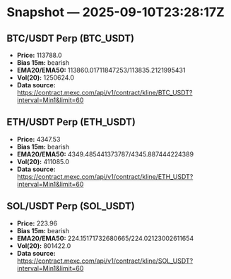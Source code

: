 # Snapshot — 2025-09-10T23:28:17Z

## BTC/USDT Perp (BTC_USDT)
- **Price:** 113788.0
- **Bias 15m:** bearish
- **EMA20/EMA50:** 113860.01711847253/113835.2121995431
- **Vol(20):** 1250624.0
- **Data source:** https://contract.mexc.com/api/v1/contract/kline/BTC_USDT?interval=Min1&limit=60

## ETH/USDT Perp (ETH_USDT)
- **Price:** 4347.53
- **Bias 15m:** bearish
- **EMA20/EMA50:** 4349.485441373787/4345.887444224389
- **Vol(20):** 411085.0
- **Data source:** https://contract.mexc.com/api/v1/contract/kline/ETH_USDT?interval=Min1&limit=60

## SOL/USDT Perp (SOL_USDT)
- **Price:** 223.96
- **Bias 15m:** bearish
- **EMA20/EMA50:** 224.15171732680665/224.02123002611654
- **Vol(20):** 801422.0
- **Data source:** https://contract.mexc.com/api/v1/contract/kline/SOL_USDT?interval=Min1&limit=60
